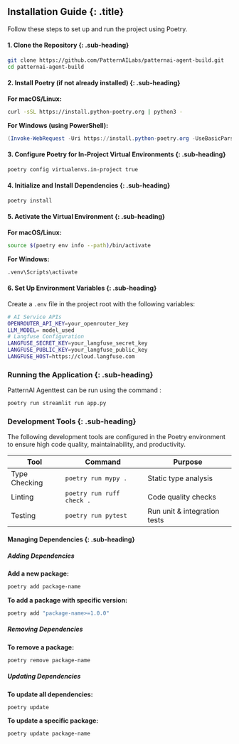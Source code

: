 #
## Installation Guide {: .title}
Follow these steps to set up and run the project using Poetry.
#### 1. Clone the Repository {: .sub-heading}

```bash
git clone https://github.com/PatternAILabs/patternai-agent-build.git
cd patternai-agent-build
```

#### 2. Install Poetry (if not already installed) {: .sub-heading}

**For macOS/Linux:**
```bash
curl -sSL https://install.python-poetry.org | python3 -
```

**For Windows (using PowerShell):**
```powershell
(Invoke-WebRequest -Uri https://install.python-poetry.org -UseBasicParsing).Content | python -
```

#### 3. Configure Poetry for In-Project Virtual Environments {: .sub-heading}

```bash
poetry config virtualenvs.in-project true
```

#### 4. Initialize and Install Dependencies {: .sub-heading}

```bash
poetry install
```

#### 5. Activate the Virtual Environment {: .sub-heading}

**For macOS/Linux:**
```bash
source $(poetry env info --path)/bin/activate
```

**For Windows:**
```cmd
.venv\Scripts\activate
```

#### 6. Set Up Environment Variables {: .sub-heading}

Create a `.env` file in the project root with the following variables:

```bash
# AI Service APIs
OPENROUTER_API_KEY=your_openrouter_key
LLM_MODEL= model_used
# Langfuse Configuration
LANGFUSE_SECRET_KEY=your_langfuse_secret_key
LANGFUSE_PUBLIC_KEY=your_langfuse_public_key
LANGFUSE_HOST=https://cloud.langfuse.com
```

### Running the Application {: .sub-heading}

PatternAI Agenttest can be run using the command :
```bash
poetry run streamlit run app.py
```

### Development Tools {: .sub-heading}

The following development tools are configured in the Poetry environment to ensure high code quality, maintainability, and productivity.

| Tool | Command | Purpose |
|------|---------|---------|
| Type Checking | `poetry run mypy .` | Static type analysis |
| Linting | `poetry run ruff check .` | Code quality checks |
| Testing | `poetry run pytest` | Run unit & integration tests |

#### Managing Dependencies {: .sub-heading}

##### Adding Dependencies

**Add a new package:**
```bash
poetry add package-name
```

**To add a package with specific version:**
```bash
poetry add "package-name>=1.0.0"
```

##### Removing Dependencies
**To remove a package:**
```bash
poetry remove package-name
```

##### Updating Dependencies

**To update all dependencies:**
```bash
poetry update
```

**To update a specific package:**
```bash
poetry update package-name
```
<br>
